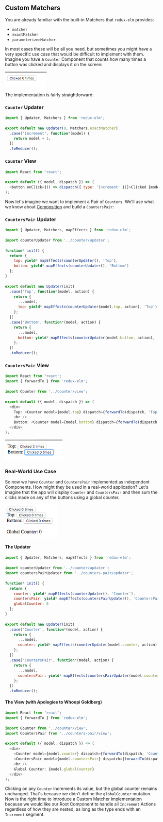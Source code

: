 ## Custom Matchers

You are already familiar with the built-in Matchers that `redux-elm` provides:

* `matcher`
* `exactMatcher`
* `parameterizedMatcher`

In most cases these will be all you need, but sometimes you might have a very specific use case that would be difficult to implement with them. Imagine you have a `Counter` Component that counts how many times a button was clicked and displays it on the screen:

![custom-matchers-1](../assets/14.png)

The implementation is fairly straightforward:

### `Counter` Updater

```javascript
import { Updater, Matchers } from 'redux-elm';

export default new Updater(0, Matchers.exactMatcher)
  .case('Increment', function*(model) {
    return model + 1;
  })
  .toReducer();
```

### `Counter` View

```javascript
import React from 'react';

export default ({ model, dispatch }) => (
  <button onClick={() => dispatch({ type: 'Increment' })}>Clicked {model} times</button>
);
```

Now let's imagine we want to implement a Pair of `Counters`. We'll use what we know about [Composition](../composition/README.md) and build a `CountersPair`:

### `CountersPair` Updater

```javascript
import { Updater, Matchers, mapEffects } from 'redux-elm';

import counterUpdater from '../counter/updater';

function* init() {
  return {
    top: yield* mapEffects(counterUpdater(), 'Top'),
    bottom: yield* mapEffects(counterUpdater(), 'Bottom')
  };
}

export default new Updater(init)
  .case('Top', function*(model, action) {
    return {
      ...model,
      top: yield* mapEffects(counterUpdater(model.top, action), 'Top')
    };
  })
  .case('Bottom', function*(model, action) {
    return {
      ...model,
      bottom: yield* mapEffects(counterUpdater(model.bottom, action), 'Bottom')
    };
  })
  .toReducer();
```

### `CountersPair` View

```javascript
import React from 'react';
import { forwardTo } from 'redux-elm';

import Counter from '../counter/view';

export default ({ model, dispatch }) => (
  <div>
    Top: <Counter model={model.top} dispatch={forwardTo(dispatch, 'Top')} />
    <br />
    Bottom: <Counter model={model.bottom} dispatch={forwardTo(dispatch, 'Bottom')} />
  </div>
);
```

![custom-matchers-2](../assets/15.png)

### Real-World Use Case

So now we have `Counter` and `CountersPair` implemented as independent Components. How might they be used in a real-world application? Let's imagine that the app will display `Counter` and `CountersPair` and then sum the clicks made on any of the buttons using a global counter.

![custom-matchers-3](../assets/16.png)

#### The Updater

```javascript
import { Updater, Matchers, mapEffects } from 'redux-elm';

import counterUpdater from '../counter/updater';
import countersPairUpdater from '../counters-pair/updater';

function* init() {
  return {
    counter: yield* mapEffects(counterUpdater(), 'Counter'),
    countersPair: yield* mapEffects(countersPairUpdater(), 'CountersPair'),
    globalCounter: 0
  };
}

export default new Updater(init)
  .case('Counter', function*(model, action) {
    return {
      ...model,
      counter: yield* mapEffects(counterUpdater(model.counter, action), 'Counter')
    };
  })
  .case('CountersPair', function*(model, action) {
    return {
      ...model,
      countersPair: yield* mapEffects(countersPairUpdater(model.countersPair, action), 'CountersPair')
    };
  })
  .toReducer();
```

#### The View (with Apologies to Whoopi Goldberg)

```javascript
import React from 'react';
import { forwardTo } from 'redux-elm';

import Counter from '../counter/view';
import CountersPair from '../counters-pair/view';

export default ({ model, dispatch }) => (
  <div>
    <Counter model={model.counter} dispatch={forwardTo(dispatch, 'Counter')} />
    <CountersPair model={model.countersPair} dispatch={forwardTo(dispatch, 'CountersPair')} />
    <br />
    Global Counter: {model.globalCounter}
  </div>
);
```

Clicking on any `Counter` increments its value, but the global counter remains unchanged. That's because we didn't define the `globalCounter` mutation. Now is the right time to introduce a Custom Matcher implementation because we would like our Root Component to handle all `Increment` Actions regardless of how they are nested, as long as the type ends with an `Increment` segment.
